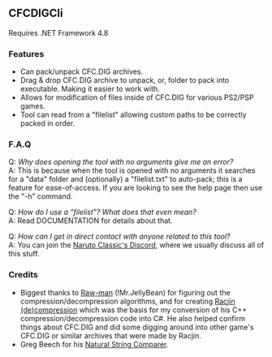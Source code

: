 ## CFCDIGCli
Requires .NET Framework 4.8

### Features
  - Can pack/unpack CFC.DIG archives.
  - Drag & drop CFC.DIG archive to unpack, or, folder to pack into executable. Making it easier to work with.
  - Allows for modification of files inside of CFC.DIG for various PS2/PSP games.
  - Tool can read from a "filelist" allowing custom paths to be correctly packed in order.

### F.A.Q

Q: _Why does opening the tool with no arguments give me an error?_  
A: This is because when the tool is opened with no arguments it searches for a "data" folder and (optionally) a "filelist.txt" to auto-pack; this is a feature for ease-of-access. If you are looking to see the help page then use the "-h" command.

Q: _How do I use a "filelist"? What does that even mean?_  
A: Read DOCUMENTATION for details about that.

Q: _How can I get in direct contact with anyone related to this tool?_  
A: You can join the [Naruto Classic's Discord](https://discord.gg/jhKmg97), where we usually discuss all of this stuff.

### Credits
  - Biggest thanks to [Raw-man](https://github.com/Raw-man) (!Mr.JellyBean) for figuring out the compression/decompression algorithms, and for creating [Racjin (de)compression](https://github.com/Raw-man/Racjin-de-compression) which was the basis for my conversion of his C++ compression/decompression code into C#. He also helped confirm things about CFC.DIG and did some digging around into other game's CFC.DIG or similar archives that were made by Racjin.
  - Greg Beech for his [Natural String Comparer](https://stackoverflow.com/a/248613/10216412).

